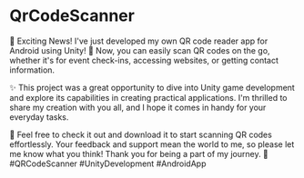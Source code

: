 # QrCodeScanner
📱 Exciting News! I've just developed my own QR code reader app for Android using Unity! 🚀 Now, you can easily scan QR codes on the go, whether it's for event check-ins, accessing websites, or getting contact information.

✨ This project was a great opportunity to dive into Unity game development and explore its capabilities in creating practical applications. I'm thrilled to share my creation with you all, and I hope it comes in handy for your everyday tasks.

🔗 Feel free to check it out and download it to start scanning QR codes effortlessly. Your feedback and support mean the world to me, so please let me know what you think! Thank you for being a part of my journey. 🙌 #QRCodeScanner #UnityDevelopment #AndroidApp
